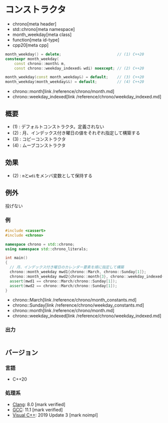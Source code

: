 # コンストラクタ
* chrono[meta header]
* std::chrono[meta namespace]
* month_weekday[meta class]
* function[meta id-type]
* cpp20[meta cpp]

```cpp
month_weekday() = delete;                         // (1) C++20
constexpr month_weekday(
    const chrono::month& m,
    const chrono::weekday_indexed& wdi) noexcept; // (2) C++20

month_weekday(const month_weekday&) = default;    // (3) C++20
month_weekday(month_weekday&&) = default;         // (4) C++20
```
* chrono::month[link /reference/chrono/month.md]
* chrono::weekday_indexed[link /reference/chrono/weekday_indexed.md]

## 概要
- (1) : デフォルトコンストラクタ。定義されない
- (2) : 月、インデックス付き曜日の値をそれぞれ指定して構築する
- (3) : コピーコンストラクタ
- (4) : ムーブコンストラクタ


## 効果
- (2) : `m`と`wdi`をメンバ変数として保持する


## 例外
投げない


### 例
```cpp example
#include <cassert>
#include <chrono>

namespace chrono = std::chrono;
using namespace std::chrono_literals;

int main()
{
  // 月、インデックス付き曜日のカレンダー要素を順に指定して構築
  chrono::month_weekday mwd1{chrono::March, chrono::Sunday[1]};
  chrono::month_weekday mwd2{chrono::month{3}, chrono::weekday_indexed{chrono::Sunday, 1}};
  assert(mwd1 == chrono::March/chrono::Sunday[1]);
  assert(mwd2 == chrono::March/chrono::Sunday[1]);
}
```
* chrono::March[link /reference/chrono/month_constants.md]
* chrono::Sunday[link /reference/chrono/weekday_constants.md]
* chrono::month[link /reference/chrono/month.md]
* chrono::weekday_indexed[link /reference/chrono/weekday_indexed.md]

### 出力
```
```

## バージョン
### 言語
- C++20

### 処理系
- [Clang](/implementation.md#clang): 8.0 [mark verified]
- [GCC](/implementation.md#gcc): 11.1 [mark verified]
- [Visual C++](/implementation.md#visual_cpp): 2019 Update 3 [mark noimpl]
